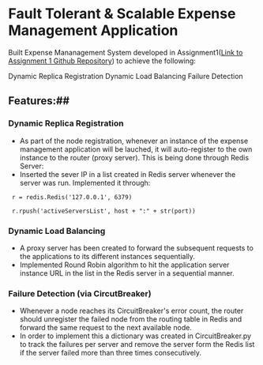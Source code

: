 # Fault Tolerant & Scalable Expense Management Application #

 
Built Expense Mananagement System developed in Assignment1([Link to Assignment 1 Github Repository](https://github.com/sidanasparsh/CMPE273-Assignment-1-Expense-Management-System)) to achieve the following:

Dynamic Replica Registration
Dynamic Load Balancing
Failure Detection

## Features:##

### Dynamic Replica Registration ###
* As part of the node registration, whenever an instance of the expense management application will be lauched, it will auto-register to the own instance to the router (proxy server). This is being done through Redis Server:
* Inserted the sever IP in a list created in Redis server whenever the server was run. Implemented it through:
```
 r = redis.Redis('127.0.0.1', 6379)
 
 r.rpush('activeServersList', host + ":" + str(port))
 ```

### Dynamic Load Balancing ###
* A proxy server has been created to forward the subsequent requests to the applications to its different instances sequentially.
* Implemented Round Robin algorithm to hit the application server instance URL in the list in the Redis server in a sequential manner.

### Failure Detection (via CircutBreaker) ###
* Whenever a node reaches its CircuitBreaker's error count, the router should unregister the failed node from the routing table in Redis and forward the same request to the next available node.
* In order to implement this a dictionary was created in CircuitBreaker.py to track the failures per server and remove the server form the Redis list if the server failed more than three times consecutively.
